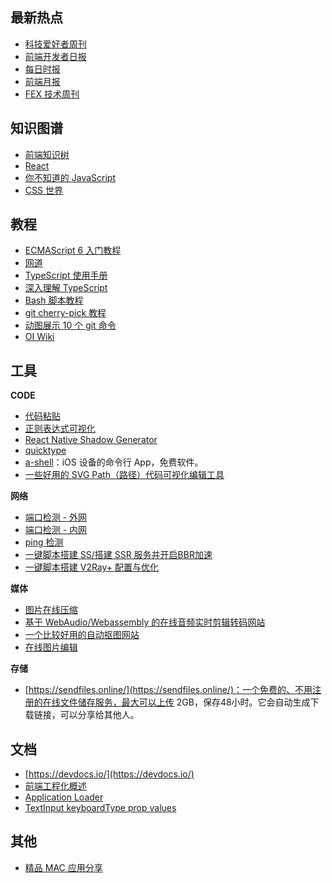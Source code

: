 ##  最新热点

- [科技爱好者周刊](http://www.ruanyifeng.com/blog/weekly/)
- [前端开发者日报](http://caibaojian.com/c/news)
- [每日时报](https://wubaiqing.github.io/zaobao/)
- [前端月报](http://blog.poetries.top/monthly/)
- [FEX 技术周刊](http://fex.baidu.com/articles/)

## 知识图谱

- [前端知识树](https://aonaotu.com/open/5ed775a160585900151989dd)
- [React](https://aonaotu.com/open/5eda0b976058590015198e42)
- [你不知道的 JavaScript](https://aonaotu.com/open/5ee48c5ed0b66100157cf7ac)
- [CSS 世界](https://aonaotu.com/open/5f0f02e57f96cd0011f4f0a8)

## 教程

- [ECMAScript 6 入门教程](http://es6.ruanyifeng.com/)
- [网道](http://wangdoc.com/)
- [TypeScript 使用手册](https://github.com/zhongsp/TypeScript)
- [深入理解 TypeScript](https://jkchao.github.io/typescript-book-chinese/)
- [Bash 脚本教程](http://www.ruanyifeng.com/blog/2020/04/bash-tutorial.html)
- [git cherry-pick 教程](http://www.ruanyifeng.com/blog/2020/04/git-cherry-pick.html)
- [动图展示 10 个 git 命令](https://mp.weixin.qq.com/s/1DKvzTv21ZGM0CUUPy_m9Q)
- [OI Wiki](https://oi-wiki.org)

## 工具

**CODE**

- [代码粘贴](https://paste.ubuntu.com/)
- [正则表达式可视化](https://regexper.com/)
- [React Native Shadow Generator](https://ethercreative.github.io/react-native-shadow-generator/)
- [quicktype](https://app.quicktype.io)
- [a-shell](https://holzschu.github.io/a-Shell_iOS/)：iOS 设备的命令行 App，免费软件。
- [一些好用的 SVG Path（路径）代码可视化编辑工具](https://juejin.im/entry/59b5e629f265da065f047ad6)

**网络**

- [端口检测 - 外网](https://www.yougetsignal.com/tools/open-ports/)
- [端口检测 - 内网](http://coolaf.com/tool/port)
- [ping 检测](http://ping.chinaz.com/)
- [一键脚本搭建 SS/搭建 SSR 服务并开启BBR加速](https://www.flyzy2005.com/fan-qiang/shadowsocks/install-shadowsocks-in-one-command/)
- [一键脚本搭建 V2Ray+ 配置与优化](https://www.flyzy2005.com/v2ray/how-to-build-v2ray/)

**媒体**

- [图片在线压缩](https://tinypng.com/)
- [基于 WebAudio/Webassembly 的在线音频实时剪辑转码网站](http://www.xaudiopro.com)
- [一个比较好用的自动抠图网站](https://bgeraser.com/index.html)
- [在线图片编辑](https://www.yasuotu.com/editor)

**存储**

- [https://sendfiles.online/](https://sendfiles.online/)：一个免费的、不用注册的在线文件储存服务，最大可以上传 2GB，保存48小时。它会自动生成下载链接，可以分享给其他人。

## 文档

- [https://devdocs.io/](https://devdocs.io/)
- [前端工程化概述](https://www.kancloud.cn/csnikey/fepro-guide/334544)
- [Application Loader](https://help.apple.com/itc/apploader/)
- [TextInput keyboardType prop values](https://lefkowitz.me/visual-guide-to-react-native-textinput-keyboardtype-options/)

## 其他

- [精品 MAC 应用分享](https://xclient.info)

